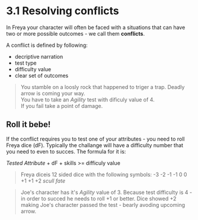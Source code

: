 # 3.1 Resolving conflicts
In Freya your character will often be faced with a situations that can have two or more possible outcomes - we call them **conflicts**.

A conflict is defined by following:
- decriptive narration
- test type
- difficulty value
- clear set of outcomes

> You stamble on a loosly rock that happened to triger a trap. Deadly arrow is coming your way.  
You have to take an *Agility* test with dificuly value of 4.  
If you fail take a point of damage.

## Roll it bebe!
If the conflict requires you to test one of your attributes - you need to roll Freya dice (dF). Typically the challange will have a difficulty number that you need to even to succes. The formula for it is:

*Tested Attribute* + dF + skills >= difficuly value

> Freya diceis 12 sided dice with the following symbols: -3 -2 -1 -1 0 0 +1 +1 +2 *scull* *fate*

> Joe's character has it's *Agility* value of 3. Because test difficulty is 4 - in order to succed he needs to roll +1 or better. Dice showed +2 making Joe's character passed the test - bearly avoding upcoming arrow.